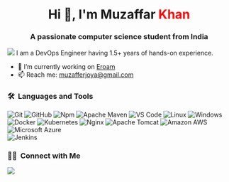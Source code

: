 <h1 align="center">Hi 👋, I'm Muzaffar <font color="red">Khan</font></h1>
<h3 align="center">A passionate computer science student from India</h3>

![](https://muzaffar.tk)
I am a DevOps Engineer having 1.5+ years of hands-on experience.

- 🔭 I’m currently working on [Eroam](https://eroam.com/)
- 📫 Reach me: muzafferjoya@gmail.com

### 🛠 &nbsp;Languages and Tools


![Git](https://img.shields.io/badge/-Git-%23F05032?style=for-the-badge&logo=git&logoColor=%23ffffff)
![GitHub](https://img.shields.io/badge/-GitHub-181717?style=for-the-badge&logo=github)
![Npm](https://img.shields.io/badge/-npm-CB3837?style=for-the-badge&logo=npm)
![Apache Maven](https://img.shields.io/badge/-apache%20maven-C71A36?style=for-the-badge&logo=apache%20maven) 
![VS Code](http://img.shields.io/badge/-VS%20Code-007ACC?style=for-the-badge&logo=visual-studio-code&logoColor=ffffff)
![Linux](http://img.shields.io/badge/-Linux-0078D6?style=for-the-badge&logo=linux&logoColor=ffffff)
![Windows](https://img.shields.io/badge/-Windows-0078D6?style=for-the-badge&logo=Windows&logoColor=ffffff)
<br/>
![Docker](https://img.shields.io/badge/-Docker-2496ED?style=for-the-badge&logo=docker&logoColor=ffffff)
![Kubernetes](https://img.shields.io/badge/-Kubernetes-326CE5?style=for-the-badge&logo=Kubernetes&logoColor=ffffff)
![Nginx](https://img.shields.io/badge/-Nginx-009639?style=for-the-badge&logo=Nginx&logoColor=ffffff)
![Apache Tomcat](https://img.shields.io/badge/-Apache%20Tomcat-F8DC75?style=for-the-badge&logo=Apache%20Tomcat&logoColor=ffffff)
![Amazon AWS](https://img.shields.io/badge/-Amazon%20AWS-232F3E?style=for-the-badge&logo=amazon%20aws&logoColor=white)
![Microsoft Azure](https://img.shields.io/badge/-microsoft%20azure-0078D4?style=for-the-badge&logo=microsoft%20azure)
<br/>
![Jenkins](https://img.shields.io/badge/-Jenkins-D24939?style=for-the-badge&logo=Jenkins&logoColor=ffffff)

### 🤝🏻 &nbsp;Connect with Me


<p>
<a href="https://linkedin.com/in/muzaffarjoya"><img src="https://img.shields.io/badge/linkedin-muzaffarjoya-blue"/></a>

</p>
